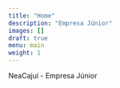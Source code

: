 ```yaml
---
title: "Home"
description: "Empresa Júnior"
images: []
draft: true
menu: main
weight: 1
---
```

NeaCajuí - Empresa Júnior